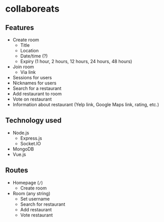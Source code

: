 # collaboreats

## Features
 - Create room
    - Title
    - Location
    - Date/time (?)
    - Expiry (1 hour, 2 hours, 12 hours, 24 hours, 48 hours)
 - Join room
    - Via link
 - Sessions for users
 - Nicknames for users
 - Search for a restaurant
 - Add restaurant to room
 - Vote on restaurant
 - Information about restaurant (Yelp link, Google Maps link, rating, etc.)

## Technology used
 - Node.js
    - Express.js
    - Socket.IO
 - MongoDB
 - Vue.js

## Routes
 - Homepage (`/`)
    - Create room
 - Room (any string)
    - Set username
    - Search for restaurant
    - Add restaurant
    - Vote restaurant
